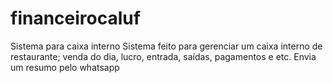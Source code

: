 # financeirocaluf
Sistema para caixa interno
Sistema feito para gerenciar um caixa interno de restaurante; venda do dia, lucro, entrada, saídas, pagamentos e etc.
Envia um resumo pelo whatsapp
